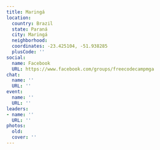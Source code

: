 ```yaml
---
title: Maringá
location:
  country: Brazil
  state: Paraná
  city: Maringá
  neighborhood: 
  coordinates: -23.425104, -51.938285
  plusCode: ''
social:
  name: Facebook
  URL: https://www.facebook.com/groups/freecodecampmga
chat:
  name: ''
  URL: ''
event:
  name: ''
  URL: ''
leaders:
- name: ''
  URL: ''
photos:
  old: 
  cover: ''
---
```

